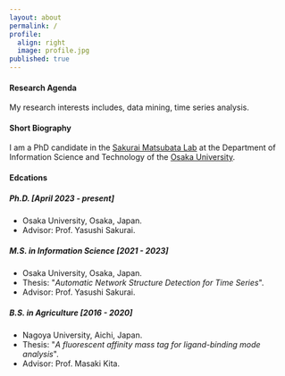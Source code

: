 ```yaml
---
layout: about
permalink: /
profile:
  align: right
  image: profile.jpg
published: true
---
```


#### Research Agenda
My research interests includes, data mining, time series analysis.


#### Short Biography
I am a PhD candidate in the <a href="https://www.dm.sanken.osaka-u.ac.jp/">Sakurai Matsubata Lab</a> at the Department of Information Science and Technology of the <a href="https://www.osaka-u.ac.jp/en/">Osaka University</a>.

#### Edcations

##### Ph.D. [April 2023 - present]
- Osaka University, Osaka, Japan.
- Advisor: Prof. Yasushi Sakurai.

##### M.S. in Information Science [2021 - 2023]
- Osaka University, Osaka, Japan.
- Thesis: "*Automatic Network Structure Detection for Time Series*".
- Advisor: Prof. Yasushi Sakurai.

##### B.S. in Agriculture [2016 - 2020]
- Nagoya University, Aichi, Japan.
- Thesis: "*A fluorescent affinity mass tag for ligand-binding mode analysis*".
- Advisor: Prof. Masaki Kita.

